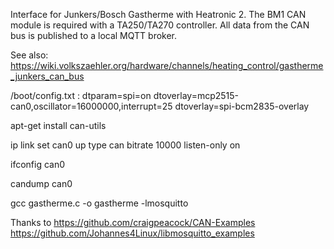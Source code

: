 Interface for Junkers/Bosch Gastherme with Heatronic 2. 
The BM1 CAN module is required with a TA250/TA270 controller. 
All data from the CAN bus is published to a local MQTT broker. 

See also:
https://wiki.volkszaehler.org/hardware/channels/heating_control/gastherme_junkers_can_bus

/boot/config.txt :
dtparam=spi=on
dtoverlay=mcp2515-can0,oscillator=16000000,interrupt=25
dtoverlay=spi-bcm2835-overlay

apt-get install can-utils

ip link set can0 up type can bitrate 10000 listen-only on

ifconfig can0

candump can0


gcc gastherme.c -o gastherme -lmosquitto


Thanks to
https://github.com/craigpeacock/CAN-Examples
https://github.com/Johannes4Linux/libmosquitto_examples

